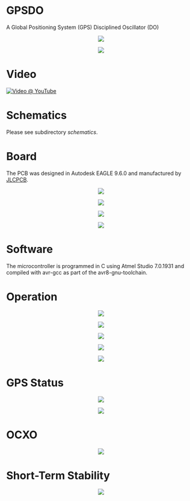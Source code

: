 # GPSDO
A Global Positioning System (GPS) Disciplined Oscillator (DO)

<p align="center">
  <img src="https://github.com/yildi1337/GPSDO/blob/master/pictures/front_off.jpg" />
</p>

<p align="center">
  <img src="https://github.com/yildi1337/GPSDO/blob/master/pictures/back.jpg" />
</p>

# Video
[![Video @ YouTube](http://img.youtube.com/vi/EQjGhx4-qjA/0.jpg)](http://www.youtube.com/watch?v=EQjGhx4-qjA "10 MHZ GPS Disciplined OCXO based on u-blox NEO-7N Chip")

# Schematics
Please see subdirectory *schematics*.

# Board
The PCB was designed in Autodesk EAGLE 9.6.0 and manufactured by [JLCPCB](https://jlcpcb.com/).

<p align="center">
  <img src="https://github.com/yildi1337/GPSDO/blob/master/board/topview.png" />
</p>

<p align="center">
  <img src="https://github.com/yildi1337/GPSDO/blob/master/board/bottomview.png" />
</p>

<p align="center">
  <img src="https://github.com/yildi1337/GPSDO/blob/master/pictures/open_1.jpg" />
</p>

<p align="center">
  <img src="https://github.com/yildi1337/GPSDO/blob/master/pictures/open_2.jpg" />
</p>

# Software
The microcontroller is programmed in C using Atmel Studio 7.0.1931 and compiled with avr-gcc as part of the avr8-gnu-toolchain.

# Operation
<p align="center">
  <img src="https://github.com/yildi1337/GPSDO/blob/master/pictures/front_on_heating_1.jpg" />
</p>

<p align="center">
  <img src="https://github.com/yildi1337/GPSDO/blob/master/pictures/front_on_heating_2.jpg" />
</p>

<p align="center">
  <img src="https://github.com/yildi1337/GPSDO/blob/master/pictures/front_on_ocxo_stable.jpg" />
</p>

<p align="center">
  <img src="https://github.com/yildi1337/GPSDO/blob/master/pictures/measuring.jpg" />
</p>

<p align="center">
  <img src="https://github.com/yildi1337/GPSDO/blob/master/pictures/front_on_locked.jpg" />
</p>

# GPS Status
<p align="center">
  <img src="https://github.com/yildi1337/GPSDO/blob/master/pictures/u-center_1.jpg" />
</p>

<p align="center">
  <img src="https://github.com/yildi1337/GPSDO/blob/master/pictures/u-center_2.jpg" />
</p>

# OCXO
<p align="center">
  <img src="https://github.com/yildi1337/GPSDO/blob/master/pictures/ocxo.jpg" />
</p>

# Short-Term Stability
<p align="center">
  <img src="https://github.com/yildi1337/GPSDO/blob/master/measurements/short%20term%20stability/fswp_screenshot.png" />
</p>
